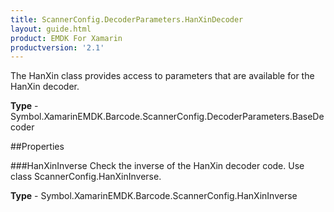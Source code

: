```yaml
---
title: ScannerConfig.DecoderParameters.HanXinDecoder
layout: guide.html 
product: EMDK For Xamarin 
productversion: '2.1' 
---
```

The HanXin class provides access to parameters that are available for the HanXin decoder.

**Type** - Symbol.XamarinEMDK.Barcode.ScannerConfig.DecoderParameters.BaseDecoder

##Properties

###HanXinInverse
Check the inverse of the HanXin decoder code. Use class ScannerConfig.HanXinInverse.

**Type** - Symbol.XamarinEMDK.Barcode.ScannerConfig.HanXinInverse


